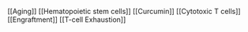 [[Aging]]
[[Hematopoietic stem cells]]
[[Curcumin]]
[[Cytotoxic T cells]]
[[Engraftment]]
[[T-cell Exhaustion]]

